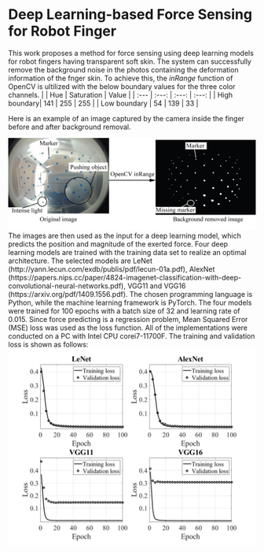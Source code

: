# Deep Learning-based Force Sensing for Robot Finger
This work proposes a method for force sensing using deep learning models for robot fingers having transparent soft skin. The system can successfully remove the background noise in the photos containing the deformation information of the fnger skin. To achieve this, the *inRange* function of OpenCV is ultilized with the below boundary values for the three color channels.
|              | Hue            | Saturation    | Value         |
| :---         |     :---:      |         :---: |         :---: |
| High boundary| 141            | 255           | 255           |
| Low boundary | 54             | 139           | 33            |


Here is an example of an image captured by the camera inside the finger before and after background removal.


<img src='img/sample_data.jpg'/>
The images are then used as the input for a deep learning model, which predicts the position and magnitude of the exerted force. Four deep learning models are trained with the training data set to realize an optimal architecture. The selected models are LeNet (http://yann.lecun.com/exdb/publis/pdf/lecun-01a.pdf), AlexNet (https://papers.nips.cc/paper/4824-imagenet-classification-with-deep-convolutional-neural-networks.pdf), VGG11 and VGG16 (https://arxiv.org/pdf/1409.1556.pdf). The chosen programming language is Python, while the machine learning framework is PyTorch. The four models were trained for 100 epochs with a batch size of 32 and learning rate of 0.015. Since force predicting is a regression problem, Mean Squared Error (MSE) loss was used as the loss function. All of the implementations were conducted on a PC with Intel CPU corei7-11700F. The training and validation loss is shown as follows:

<img src='img/loss.jpg'/>
